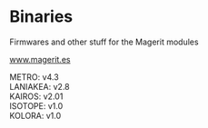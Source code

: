 # Binaries

Firmwares and other stuff for the Magerit modules

www.magerit.es

METRO: v4.3<br />LANIAKEA: v2.8<br />KAIROS: v2.01<br />ISOTOPE: v1.0<br />KOLORA: v1.0<br />